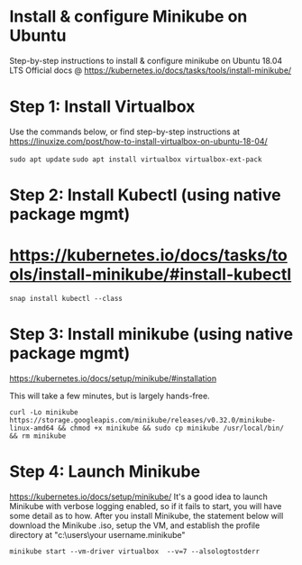 
# Install & configure Minikube on Ubuntu  

Step-by-step instructions to install & configure minikube on Ubuntu 18.04 LTS 
Official docs @ https://kubernetes.io/docs/tasks/tools/install-minikube/


# Step 1: Install Virtualbox 
Use the commands below, or find step-by-step instructions at https://linuxize.com/post/how-to-install-virtualbox-on-ubuntu-18-04/

`sudo apt update`
`sudo apt install virtualbox virtualbox-ext-pack`

# Step 2: Install Kubectl (using native package mgmt)
# https://kubernetes.io/docs/tasks/tools/install-minikube/#install-kubectl

`snap install kubectl --class` 

# Step 3: Install minikube (using native package mgmt)
https://kubernetes.io/docs/setup/minikube/#installation

This will take a few minutes, but is largely hands-free.

`curl -Lo minikube https://storage.googleapis.com/minikube/releases/v0.32.0/minikube-linux-amd64 && chmod +x minikube && sudo cp minikube /usr/local/bin/ && rm minikube`


# Step 4: Launch Minikube 
https://kubernetes.io/docs/setup/minikube/
It's a good idea to launch Minikube with verbose logging enabled, so if it fails to start, 
you will have some detail as to how. After you install Minikube, the statement below will 
download the Minikube .iso, setup the VM, and establish the profile directory at "c:\users\your username\.minikube"

`minikube start --vm-driver virtualbox  --v=7 --alsologtostderr`